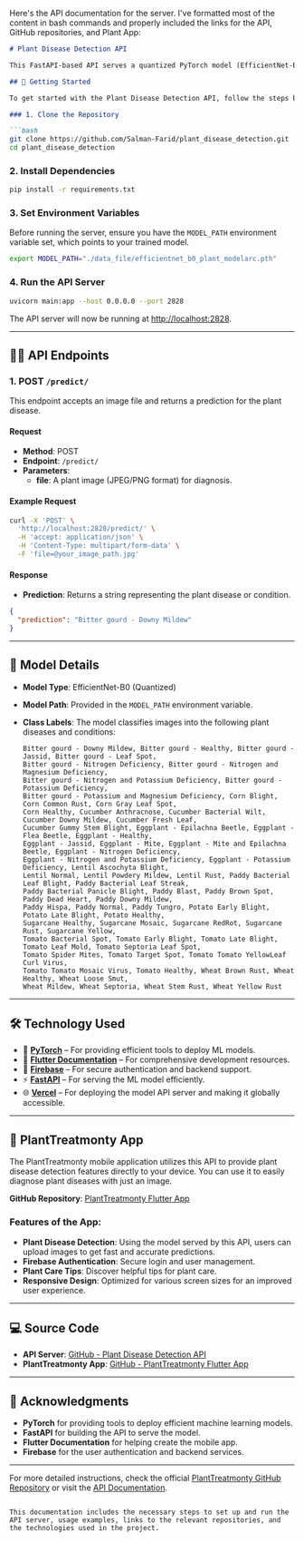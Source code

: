 Here's the API documentation for the server. I've formatted most of the content in bash commands and properly included the links for the API, GitHub repositories, and Plant App:

```markdown
# Plant Disease Detection API

This FastAPI-based API serves a quantized PyTorch model (EfficientNet-B0) for plant disease detection. The model can classify images of plants into 66 different classes, helping users identify diseases and conditions in their plants.

## 🚀 Getting Started

To get started with the Plant Disease Detection API, follow the steps below to set up and run the server.

### 1. Clone the Repository

```bash
git clone https://github.com/Salman-Farid/plant_disease_detection.git
cd plant_disease_detection
```

### 2. Install Dependencies

```bash
pip install -r requirements.txt
```

### 3. Set Environment Variables

Before running the server, ensure you have the `MODEL_PATH` environment variable set, which points to your trained model.

```bash
export MODEL_PATH="./data_file/efficientnet_b0_plant_modelarc.pth"
```

### 4. Run the API Server

```bash
uvicorn main:app --host 0.0.0.0 --port 2828
```

The API server will now be running at [http://localhost:2828](http://localhost:2828).

---

## 🧑‍🔬 API Endpoints

### 1. **POST** `/predict/`

This endpoint accepts an image file and returns a prediction for the plant disease.

#### Request

- **Method**: POST
- **Endpoint**: `/predict/`
- **Parameters**: 
    - **file**: A plant image (JPEG/PNG format) for diagnosis.

#### Example Request

```bash
curl -X 'POST' \
  'http://localhost:2828/predict/' \
  -H 'accept: application/json' \
  -H 'Content-Type: multipart/form-data' \
  -F 'file=@your_image_path.jpg'
```

#### Response

- **Prediction**: Returns a string representing the plant disease or condition.

```json
{
  "prediction": "Bitter gourd - Downy Mildew"
}
```

---

## 📄 Model Details

- **Model Type**: EfficientNet-B0 (Quantized)
- **Model Path**: Provided in the `MODEL_PATH` environment variable.
- **Class Labels**: The model classifies images into the following plant diseases and conditions:
  
  ```
  Bitter gourd - Downy Mildew, Bitter gourd - Healthy, Bitter gourd - Jassid, Bitter gourd - Leaf Spot,
  Bitter gourd - Nitrogen Deficiency, Bitter gourd - Nitrogen and Magnesium Deficiency,
  Bitter gourd - Nitrogen and Potassium Deficiency, Bitter gourd - Potassium Deficiency,
  Bitter gourd - Potassium and Magnesium Deficiency, Corn Blight, Corn Common Rust, Corn Gray Leaf Spot,
  Corn Healthy, Cucumber Anthracnose, Cucumber Bacterial Wilt, Cucumber Downy Mildew, Cucumber Fresh Leaf,
  Cucumber Gummy Stem Blight, Eggplant - Epilachna Beetle, Eggplant - Flea Beetle, Eggplant - Healthy,
  Eggplant - Jassid, Eggplant - Mite, Eggplant - Mite and Epilachna Beetle, Eggplant - Nitrogen Deficiency,
  Eggplant - Nitrogen and Potassium Deficiency, Eggplant - Potassium Deficiency, Lentil Ascochyta Blight,
  Lentil Normal, Lentil Powdery Mildew, Lentil Rust, Paddy Bacterial Leaf Blight, Paddy Bacterial Leaf Streak,
  Paddy Bacterial Panicle Blight, Paddy Blast, Paddy Brown Spot, Paddy Dead Heart, Paddy Downy Mildew,
  Paddy Hispa, Paddy Normal, Paddy Tungro, Potato Early Blight, Potato Late Blight, Potato Healthy,
  Sugarcane Healthy, Sugarcane Mosaic, Sugarcane RedRot, Sugarcane Rust, Sugarcane Yellow,
  Tomato Bacterial Spot, Tomato Early Blight, Tomato Late Blight, Tomato Leaf Mold, Tomato Septoria Leaf Spot,
  Tomato Spider Mites, Tomato Target Spot, Tomato Tomato YellowLeaf Curl Virus,
  Tomato Tomato Mosaic Virus, Tomato Healthy, Wheat Brown Rust, Wheat Healthy, Wheat Loose Smut,
  Wheat Mildew, Wheat Septoria, Wheat Stem Rust, Wheat Yellow Rust
  ```

---

## 🛠️ Technology Used

- 🚀 **[PyTorch](https://pytorch.org/)** – For providing efficient tools to deploy ML models.  
- 📖 **[Flutter Documentation](https://flutter.dev/docs)** – For comprehensive development resources.  
- 🔐 **[Firebase](https://firebase.google.com/)** – For secure authentication and backend support.  
- ⚡ **[FastAPI](https://fastapi.tiangolo.com/)** – For serving the ML model efficiently.  
- 🌐 **[Vercel](https://vercel.com/)** – For deploying the model API server and making it globally accessible.  

---

## 📱 PlantTreatmonty App

The PlantTreatmonty mobile application utilizes this API to provide plant disease detection features directly to your device. You can use it to easily diagnose plant diseases with just an image.

**GitHub Repository**: [PlantTreatmonty Flutter App](https://github.com/Salman-Farid/planty)

### Features of the App:
- **Plant Disease Detection**: Using the model served by this API, users can upload images to get fast and accurate predictions.
- **Firebase Authentication**: Secure login and user management.
- **Plant Care Tips**: Discover helpful tips for plant care.
- **Responsive Design**: Optimized for various screen sizes for an improved user experience.

---

## 💻 Source Code

- **API Server**: [GitHub - Plant Disease Detection API](https://github.com/Salman-Farid/plant_disease_detection)
- **PlantTreatmonty App**: [GitHub - PlantTreatmonty Flutter App](https://github.com/Salman-Farid/planty)

---

## 🙏 Acknowledgments

- **PyTorch** for providing tools to deploy efficient machine learning models.
- **FastAPI** for building the API to serve the model.
- **Flutter Documentation** for helping create the mobile app.
- **Firebase** for the user authentication and backend services.

---

For more detailed instructions, check the official [PlantTreatmonty GitHub Repository](https://github.com/Salman-Farid/planty) or visit the [API Documentation](https://plant-disease-detection-2-aa5x.onrender.com/docs#/default/predict_predict__post).
``` 

This documentation includes the necessary steps to set up and run the API server, usage examples, links to the relevant repositories, and the technologies used in the project.

